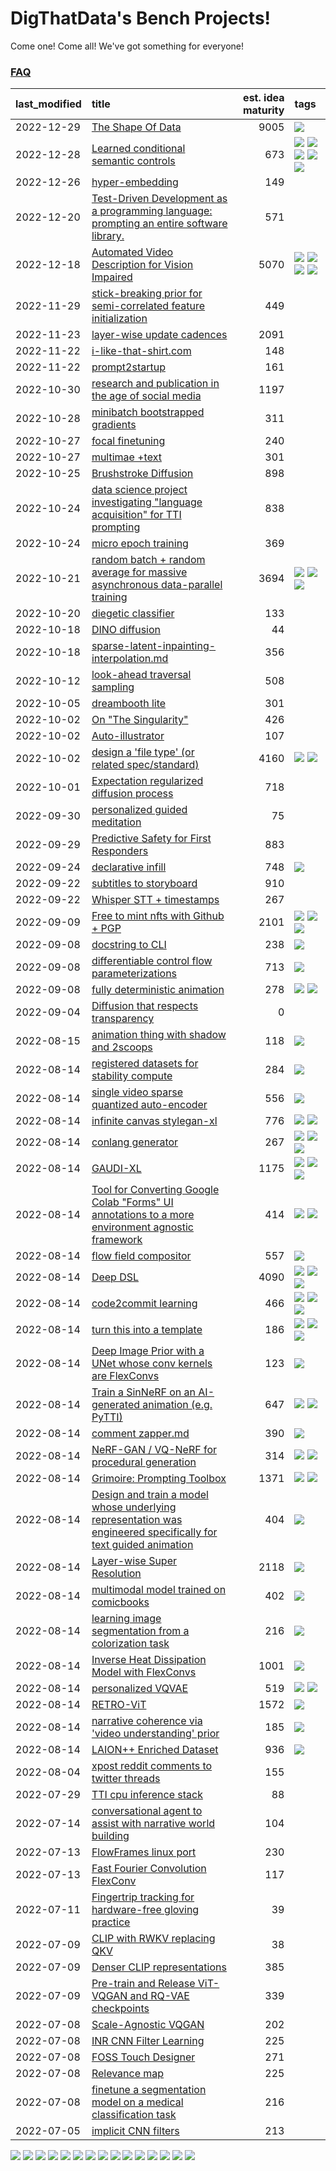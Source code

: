 # DigThatData's Bench Projects!

Come one! Come all! We've got something for everyone!

### [FAQ](https://github.com/dmarx/bench-warmers/blob/main/FAQ.md)

|last_modified|title|est. idea maturity|tags
|:---|:---|---:|:---|
|2022-12-29|[The Shape Of Data](the_shape_of_data.md)|9005|![](https://img.shields.io/badge/tag-publication-9bf4b7)|
|2022-12-28|[Learned conditional semantic controls](learned-conditional-semantic-controls.md)|673|![](https://img.shields.io/badge/tag-animation-e2851f) ![](https://img.shields.io/badge/tag-colab-25a9f1) ![](https://img.shields.io/badge/tag-experimental-33b5de) ![](https://img.shields.io/badge/tag-prompting-7ca620) ![](https://img.shields.io/badge/tag-tooling-a168f4)|
|2022-12-26|[hyper-embedding](hyperembedding.md)|149||
|2022-12-20|[Test-Driven Development as a programming language: prompting an entire software library.](tdd_is_2_op.md)|571||
|2022-12-18|[Automated Video Description for Vision Impaired](automated-video-description.md)|5070|![](https://img.shields.io/badge/tag-accessibility-473080) ![](https://img.shields.io/badge/tag-dataset-6f4790) ![](https://img.shields.io/badge/tag-foundation-72fcc) ![](https://img.shields.io/badge/tag-publicgood-0fcaa)|
|2022-11-29|[stick-breaking prior for semi-correlated feature initialization](stickbreaking-init.md)|449||
|2022-11-23|[layer-wise update cadences](layer-wise-update-cadences.md)|2091||
|2022-11-22|[i-like-that-shirt.com](ilikethatshirt.com.md)|148||
|2022-11-22|[prompt2startup](prompt2startup.md)|161||
|2022-10-30|[research and publication in the age of social media](research-and-social.md)|1197||
|2022-10-28|[minibatch bootstrapped gradients](minibatch-bootstrapped-gradients.md)|311||
|2022-10-27|[focal finetuning](focal_finetuning.md)|240||
|2022-10-27|[multimae +text](multimae_w_text.md)|301||
|2022-10-25|[Brushstroke Diffusion](brushstroke-diffusion.md)|898||
|2022-10-24|[data science project investigating "language acquisition" for TTI prompting](tti_language_aqcuisition.md)|838||
|2022-10-24|[micro epoch training](micro-epoch.md)|369||
|2022-10-21|[random batch + random average for massive asynchronous data-parallel training](async-evolutionary-ddp.md)|3694|![](https://img.shields.io/badge/tag-experimental-33b5de) ![](https://img.shields.io/badge/tag-foundation-72fcc) ![](https://img.shields.io/badge/tag-tooling-a168f4)|
|2022-10-20|[diegetic classifier](diegetic-classifier.md)|133||
|2022-10-18|[DINO diffusion](DINO-diffusion.md)|44||
|2022-10-18|[sparse-latent-inpainting-interpolation.md](sparse-latent-inpainting-interpolation.md)|356||
|2022-10-12|[look-ahead traversal sampling](look-ahead-traversal-sampling.md)|508||
|2022-10-05|[dreambooth lite](dreambooth-lite.md)|301||
|2022-10-02|[On "The Singularity"](alternative-perspective-on-the-singularity.md)|426||
|2022-10-02|[Auto-illustrator](auto-illustrator.md)|107||
|2022-10-02|[design a 'file type' (or related spec/standard)](filetype-for-ai-art-and-animation.md)|4160|![](https://img.shields.io/badge/tag-animation-e2851f) ![](https://img.shields.io/badge/tag-tooling-a168f4)|
|2022-10-01|[Expectation regularized diffusion process](expectation-regularized-diffusion.md)|718||
|2022-09-30|[personalized guided meditation](personalized-guided-meditation.md)|75||
|2022-09-29|[Predictive Safety for First Responders](safety-officer.md)|883||
|2022-09-24|[declarative infill](declarative-infill.md)|748|![](https://img.shields.io/badge/tag-experimental-33b5de)|
|2022-09-22|[subtitles to storyboard](subtitles-to-storyboard.md)|910||
|2022-09-22|[Whisper STT + timestamps](whisper-stt-plus-timestamps.md)|267||
|2022-09-09|[Free to mint nfts with Github + PGP](free-to-mint-nfts_git_plus_pgp.md)|2101|![](https://img.shields.io/badge/tag-publicgood-0fcaa) ![](https://img.shields.io/badge/tag-tooling-a168f4) ![](https://img.shields.io/badge/tag-wip-84f8cf)|
|2022-09-08|[docstring to CLI](docstring-to-cli.md)|238|![](https://img.shields.io/badge/tag-tooling-a168f4)|
|2022-09-08|[differentiable control flow parameterizations](differentiable-control-flow-parameterizations.md)|713|![](https://img.shields.io/badge/tag-experimental-33b5de)|
|2022-09-08|[fully deterministic animation](fully-deterministic-animation.md)|278|![](https://img.shields.io/badge/tag-animation-e2851f) ![](https://img.shields.io/badge/tag-experimental-33b5de)|
|2022-09-04|[Diffusion that respects transparency](diffusion-that-respects-transparency.md)|0||
|2022-08-15|[animation thing with shadow and 2scoops](shadow-and2scoops-animation-thing.md)|118|![](https://img.shields.io/badge/tag-animation-e2851f)|
|2022-08-14|[registered datasets for stability compute](registered-datasets-for-sstability-compute.md)|284|![](https://img.shields.io/badge/tag-stability-61717a)|
|2022-08-14|[single video sparse quantized auto-encoder](single_video_sparse_quantized_auto-encoder.md)|556|![](https://img.shields.io/badge/tag-animation-e2851f)|
|2022-08-14|[infinite canvas stylegan-xl](infinite-canvas-stylegan-xl.md)|776|![](https://img.shields.io/badge/tag-animation-e2851f) ![](https://img.shields.io/badge/tag-experimental-33b5de)|
|2022-08-14|[conlang generator](conlang_lm.md)|267|![](https://img.shields.io/badge/tag-carp-4b9e32) ![](https://img.shields.io/badge/tag-dataset-6f4790) ![](https://img.shields.io/badge/tag-experimental-33b5de)|
|2022-08-14|[GAUDI-XL](gaudi-xl.md)|1175|![](https://img.shields.io/badge/tag-animation-e2851f) ![](https://img.shields.io/badge/tag-experimental-33b5de) ![](https://img.shields.io/badge/tag-foundation-72fcc)|
|2022-08-14|[Tool for Converting Google Colab "Forms" UI annotations to a more environment agnostic framework](colab-ui-converter.md)|414|![](https://img.shields.io/badge/tag-colab-25a9f1) ![](https://img.shields.io/badge/tag-tooling-a168f4)|
|2022-08-14|[flow field compositor](flow-field-compositor.md)|557|![](https://img.shields.io/badge/tag-tooling-a168f4)|
|2022-08-14|[Deep DSL](multistage-unsupervised-deep-DSL-learning-from-prompts-data.md)|4090|![](https://img.shields.io/badge/tag-experimental-33b5de) ![](https://img.shields.io/badge/tag-prompting-7ca620) ![](https://img.shields.io/badge/tag-tooling-a168f4)|
|2022-08-14|[code2commit learning](code2commit-learning.md)|466|![](https://img.shields.io/badge/tag-carp-4b9e32) ![](https://img.shields.io/badge/tag-experimental-33b5de) ![](https://img.shields.io/badge/tag-foundation-72fcc)|
|2022-08-14|[turn this into a template](benchwarmers-template.md)|186|![](https://img.shields.io/badge/tag-meta-48e52e) ![](https://img.shields.io/badge/tag-tooling-a168f4) ![](https://img.shields.io/badge/tag-wip-84f8cf)|
|2022-08-14|[Deep Image Prior with a UNet whose conv kernels are FlexConvs](FlexConv_DIP.md)|123|![](https://img.shields.io/badge/tag-experimental-33b5de)|
|2022-08-14|[Train a SinNeRF on an AI-generated animation (e.g. PyTTI)](train_a_SinNeRF_on_a_pytti_animation.md)|647|![](https://img.shields.io/badge/tag-animation-e2851f) ![](https://img.shields.io/badge/tag-nerf-c5d714)|
|2022-08-14|[comment zapper.md](comment-zapper.md)|390|![](https://img.shields.io/badge/tag-tooling-a168f4)|
|2022-08-14|[NeRF-GAN / VQ-NeRF for procedural generation](nerf-gan.md)|314|![](https://img.shields.io/badge/tag-animation-e2851f) ![](https://img.shields.io/badge/tag-nerf-c5d714)|
|2022-08-14|[Grimoire: Prompting Toolbox](grimoire.md)|1371|![](https://img.shields.io/badge/tag-prompting-7ca620) ![](https://img.shields.io/badge/tag-tooling-a168f4)|
|2022-08-14|[Design and train a model whose underlying representation was engineered specifically for text guided animation](image-model-designed-for-clip-guided-animation.md)|404|![](https://img.shields.io/badge/tag-animation-e2851f)|
|2022-08-14|[Layer-wise Super Resolution](layerwise-and-objectwise-inpainting-and-super-resolution.md)|2118|![](https://img.shields.io/badge/tag-experimental-33b5de)|
|2022-08-14|[multimodal model trained on comicbooks](multimodal-model-trained-on-comicbooks.md)|402|![](https://img.shields.io/badge/tag-foundation-72fcc)|
|2022-08-14|[learning image segmentation from a colorization task](learning_image_segmentation_from_a_colorization_task.md)|216|![](https://img.shields.io/badge/tag-experimental-33b5de)|
|2022-08-14|[Inverse Heat Dissipation Model with FlexConvs](IHDM_with_FlexConvs.md)|1001|![](https://img.shields.io/badge/tag-experimental-33b5de)|
|2022-08-14|[personalized VQVAE](personalized-vqvae.md)|519|![](https://img.shields.io/badge/tag-experimental-33b5de) ![](https://img.shields.io/badge/tag-tooling-a168f4)|
|2022-08-14|[RETRO-ViT](RETRO-ViT.md)|1572|![](https://img.shields.io/badge/tag-experimental-33b5de)|
|2022-08-14|[narrative coherence via 'video understanding' prior](narrative_coherence_via_video_understanding_prior.md)|185|![](https://img.shields.io/badge/tag-animation-e2851f)|
|2022-08-14|[LAION++ Enriched Dataset](laion-plus-plus.md)|936|![](https://img.shields.io/badge/tag-dataset-6f4790)|
|2022-08-04|[xpost reddit comments to twitter threads](reddit2twitter.md)|155||
|2022-07-29|[TTI cpu inference stack](TTI-cpu-inference-stack.md)|88||
|2022-07-14|[conversational agent to assist with narrative world building](world-building-agent.md)|104||
|2022-07-13|[FlowFrames linux port](flowframes-linux-port.md)|230||
|2022-07-13|[Fast Fourier Convolution FlexConv](FFC-Flexconv.md)|117||
|2022-07-11|[Fingertrip tracking for hardware-free gloving practice](fingertrip_tracking_for_hardware_free_gloveing_practice.md)|39||
|2022-07-09|[CLIP with RWKV replacing QKV](RWKV-CLIP.md)|38||
|2022-07-09|[Denser CLIP representations](denser-CLIP.md)|385||
|2022-07-09|[Pre-train and Release ViT-VQGAN and RQ-VAE checkpoints](pretrained_vit-vqgan_checkpoints.md)|339||
|2022-07-08|[Scale-Agnostic VQGAN](scale-agnostic_VQGAN.md)|202||
|2022-07-08|[INR CNN Filter Learning](INR_CNN_filter_learning.md)|225||
|2022-07-08|[FOSS Touch Designer](FOSS_touch_designer.md)|271||
|2022-07-08|[Relevance map](Relevance_map.md)|225||
|2022-07-08|[finetune a segmentation model on a medical classification task](finetune_a_segmentation_model_on_a_medical_classification_task.md)|216||
|2022-07-05|[implicit CNN filters](implicit-cnn-filters.md)|213||

![](https://img.shields.io/badge/tag-nerf-c5d714) ![](https://img.shields.io/badge/tag-wip-84f8cf) ![](https://img.shields.io/badge/tag-publication-9bf4b7) ![](https://img.shields.io/badge/tag-dataset-6f4790) ![](https://img.shields.io/badge/tag-accessibility-473080) ![](https://img.shields.io/badge/tag-carp-4b9e32) ![](https://img.shields.io/badge/tag-colab-25a9f1) ![](https://img.shields.io/badge/tag-experimental-33b5de) ![](https://img.shields.io/badge/tag-tooling-a168f4) ![](https://img.shields.io/badge/tag-animation-e2851f) ![](https://img.shields.io/badge/tag-foundation-72fcc) ![](https://img.shields.io/badge/tag-publicgood-0fcaa) ![](https://img.shields.io/badge/tag-prompting-7ca620) ![](https://img.shields.io/badge/tag-stability-61717a) ![](https://img.shields.io/badge/tag-meta-48e52e)
